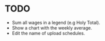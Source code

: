 # TODO

- Sum all wages in a legend (e.g Holy Total).
- Show a chart with the weekly average.
- Edit the name of upload schedules.
